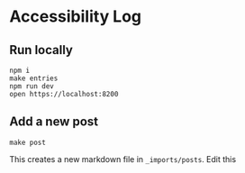 # Accessibility Log

## Run locally

```
npm i
make entries
npm run dev
open https://localhost:8200
```

## Add a new post

```
make post
```

This creates a new markdown file in `_imports/posts`. Edit this 
